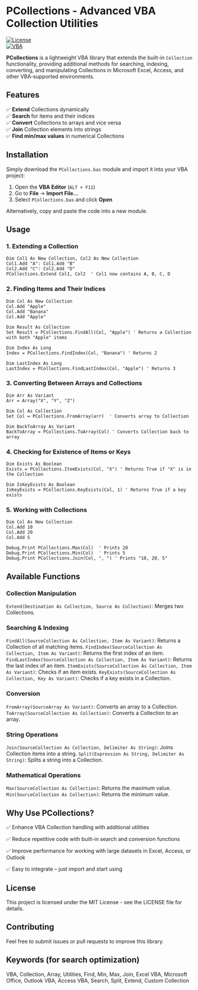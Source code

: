 # PCollections - Advanced VBA Collection Utilities

[![License](https://img.shields.io/badge/license-MIT-blue.svg)](LICENSE)  
[![VBA](https://img.shields.io/badge/language-VBA-orange.svg)](https://en.wikipedia.org/wiki/Visual_Basic_for_Applications)

**PCollections** is a lightweight VBA library that extends the built-in `Collection` functionality, providing additional methods for searching, indexing, converting, and manipulating Collections in Microsoft Excel, Access, and other VBA-supported environments.

## Features

✅ **Extend** Collections dynamically  
✅ **Search** for items and their indices  
✅ **Convert** Collections to arrays and vice versa  
✅ **Join** Collection elements into strings  
✅ **Find min/max values** in numerical Collections

## Installation

Simply download the `PCollections.bas` module and import it into your VBA project:

1. Open the **VBA Editor** (`ALT + F11`)
2. Go to **File** → **Import File...**
3. Select `PCollections.bas` and click **Open**

Alternatively, copy and paste the code into a new module.

## Usage

### 1. Extending a Collection

```vba
Dim Col1 As New Collection, Col2 As New Collection
Col1.Add "A": Col1.Add "B"
Col2.Add "C": Col2.Add "D"
PCollections.Extend Col1, Col2  ' Col1 now contains A, B, C, D
```

### 2. Finding Items and Their Indices

```vba
Dim Col As New Collection
Col.Add "Apple"
Col.Add "Banana"
Col.Add "Apple"

Dim Result As Collection
Set Result = PCollections.FindAll(Col, "Apple") ' Returns a Collection with both "Apple" items

Dim Index As Long
Index = PCollections.FindIndex(Col, "Banana") ' Returns 2

Dim LastIndex As Long
LastIndex = PCollections.FindLastIndex(Col, "Apple") ' Returns 3
```

### 3. Converting Between Arrays and Collections

```vba
Dim Arr As Variant
Arr = Array("X", "Y", "Z")

Dim Col As Collection
Set Col = PCollections.FromArray(arr)  ' Converts array to Collection

Dim BackToArray As Variant
BackToArray = PCollections.ToArray(Col) ' Converts Collection back to array
```

### 4. Checking for Existence of Items or Keys

```vba
Dim Exists As Boolean
Exists = PCollections.ItemExists(Col, "X") ' Returns True if "X" is in the Collection

Dim IsKeyExists As Boolean
IsKeyExists = PCollections.KeyExists(Col, 1) ' Returns True if a key exists
```

### 5. Working with Collections

```vba
Dim Col As New Collection
Col.Add 10
Col.Add 20
Col.Add 5

Debug.Print PCollections.Max(Col)  ' Prints 20
Debug.Print PCollections.Min(Col)  ' Prints 5
Debug.Print PCollections.Join(Col, ", ") ' Prints "10, 20, 5"
```

## Available Functions

### Collection Manipulation

`Extend(Destination As Collection, Source As Collection)`: Merges two Collections.

### Searching & Indexing

`FindAll(SourceCollection As Collection, Item As Variant)`: Returns a Collection of all matching items.
`FindIndex(SourceCollection As Collection, Item As Variant)`: Returns the first index of an item.
`FindLastIndex(SourceCollection As Collection, Item As Variant)`: Returns the last index of an item.
`ItemExists(SourceCollection As Collection, Item As Variant)`: Checks if an item exists.
`KeyExists(SourceCollection As Collection, Key As Variant)`: Checks if a key exists in a Collection.

### Conversion

`FromArray(SourceArray As Variant)`: Converts an array to a Collection.
`ToArray(SourceCollection As Collection)`: Converts a Collection to an array.

### String Operations

`Join(SourceCollection As Collection, Delimiter As String)`: Joins Collection items into a string.
`Split(Expression As String, Delimiter As String)`: Splits a string into a Collection.

### Mathematical Operations

`Max(SourceCollection As Collection)`: Returns the maximum value.
`Min(SourceCollection As Collection)`: Returns the minimum value.

## Why Use PCollections?

✅ Enhance VBA Collection handling with additional utilities

✅ Reduce repetitive code with built-in search and conversion functions

✅ Improve performance for working with large datasets in Excel, Access, or Outlook

✅ Easy to integrate – just import and start using

## License

This project is licensed under the MIT License - see the LICENSE file for details.

## Contributing

Feel free to submit issues or pull requests to improve this library.

## Keywords (for search optimization)

VBA, Collection, Array, Utilities, Find, Min, Max, Join, Excel VBA, Microsoft Office, Outlook VBA, Access VBA, Search, Split, Extend, Custom Collection
